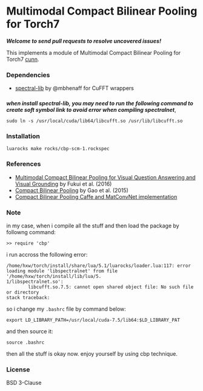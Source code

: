 # Multimodal Compact Bilinear Pooling for Torch7

***Welcome to send pull requests to resolve uncovered issues!*** 

This implements a module of Multimodal Compact Bilinear Pooling for Torch7 [cunn](https://github.com/torch/cunn).

### Dependencies
* [spectral-lib](https://github.com/eriche2016/spectral-lib) by @mbhenaff for CuFFT wrappers
###
***when install spectral-lib, you may need to run the following command to create soft symbol link to avoid error when compiling spectralnet***,
```
sudo ln -s /usr/local/cuda/lib64/libcufft.so /usr/lib/libcufft.so
```
###
### Installation
```
luarocks make rocks/cbp-scm-1.rockspec
```

### References
* [Multimodal Compact Bilinear Pooling for Visual Question Answering and Visual Grounding](https://arxiv.org/abs/1606.01847) by Fukui et al. (2016)
* [Compact Bilinear Pooling](https://arxiv.org/abs/1511.06062) by Gao et al. (2015)
* [Compact Bilinear Pooling Caffe and MatConvNet implementation](https://github.com/gy20073/compact_bilinear_pooling)

### Note
in my case, when i compile all the stuff and then load the package by followng command:
```
>> require 'cbp'
```
i run accross the following error:
```
/home/hxw/torch/install/share/lua/5.1/luarocks/loader.lua:117: error loading module 'libspectralnet' from file '/home/hxw/torch/install/lib/lua/5.
1/libspectralnet.so':
        libcufft.so.7.5: cannot open shared object file: No such file or directory
stack traceback:
```
so i change my `.bashrc` file by command below: 
```
export LD_LIBRARY_PATH=/usr/local/cuda-7.5/lib64:$LD_LIBRARY_PAT
```
and then source it:
```
source .bashrc 
```
then all the stuff is okay now. enjoy yourself by using cbp technique.
### License
BSD 3-Clause
